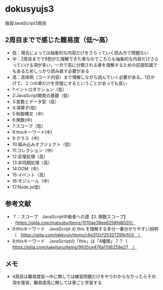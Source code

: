 # dokusyujs3
独習JavaScript3周目
## 2周目までで感じた難易度（低〜高）
- 低：場合によっては抽象的な内容だけをさらっていく読み方で問題ない
- 中：2周目までで8割がた理解できた章なのでこちらも抽象的な内容だけさらっていける項が多い。一方で高に分類される章を理解するための前提知識でもあるためしっかり読み直す必要がある
- 高：具体例（コード内容）まで理解しながら読んでいく必要がある。1日かけて、１つの章だけを完璧にするということがあっても良い
- 1:イントロダクション（低）
- 2:JavaScript開発の基礎（低）
- 3:変数とデータ型（低）
- 4:演算子(低)
- 5:制御構文（中）
- 6:関数(中)
- 7:スコープ（低）
- 8:thisキーワード(中)
- 9:クラス（中)
- 10:組み込みオブジェクト（低）
- 11:コレクション（中）
- 12:反復処理（高）
- 13:非同期処理（高）
- 14:DOM（中）
- 15:イベント（高）
- 16:モジュール（中）
- 17:Node.js(低)

## 参考文献
- ７：スコープ　JavaScript中級者への道【3. 関数スコープ】（https://qiita.com/matsuby/items/1010ae38ee6258fd8020）
- 8:thisキーワード　JavaScript の this を理解する多分一番分かりやすい説明（　https://qiita.com/takkyun/items/c6e2f2cf25327299cf03　）
- 8:thisキーワード　JavaScriptの「this」は「4種類」？？（　https://qiita.com/takeharu/items/9935ce476a17d6258e27　）

## メモ
- 4周目は難易度低〜中に関しては練習問題だけをやりわからなかったらその項を復習、難易度高に関しては章ごと学習する
